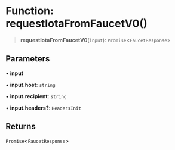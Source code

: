 # Function: requestIotaFromFaucetV0()

> **requestIotaFromFaucetV0**(`input`): `Promise`\<`FaucetResponse`\>

## Parameters

• **input**

• **input.host**: `string`

• **input.recipient**: `string`

• **input.headers?**: `HeadersInit`

## Returns

`Promise`\<`FaucetResponse`\>
